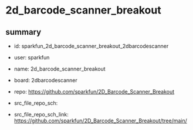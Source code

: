 # 2d_barcode_scanner_breakout
 
## summary 
* id: sparkfun_2d_barcode_scanner_breakout_2dbarcodescanner
* user: sparkfun
* name: 2d_barcode_scanner_breakout
* board: 2dbarcodescanner
* repo: https://github.com/sparkfun/2D_Barcode_Scanner_Breakout



* src_file_repo_sch: 
* src_file_repo_sch_link: https://github.com/sparkfun/2D_Barcode_Scanner_Breakout/tree/main/




